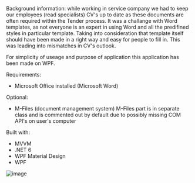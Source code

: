 Background information: while working in service company we had to keep our employees (read specialists) CV's up to date as these documents are often required within the Tender process. It was a challange with Word templates, as not everyone is an expert in using Word and all the predifined styles in particular template. Taking into consideration that template itself should have been made in a right way and easy for people to fill in. This was leading into mismatches in CV's outlook. 

For simplicity of useage and purpose of application this application has been made on WPF.

Requirements:
- Microsoft Office installed (Microsoft Word)

Optional:
- M-Files (document management system)
	M-Files part is in separate class and is commented out by default due to possibly missing COM API's on user's computer

Built with:
- MVVM
- .NET 6
- WPF Material Design
- WPF

![image](https://user-images.githubusercontent.com/72302395/171487421-ef9ce328-5c3e-4dab-8dbe-8251228ec712.png)
